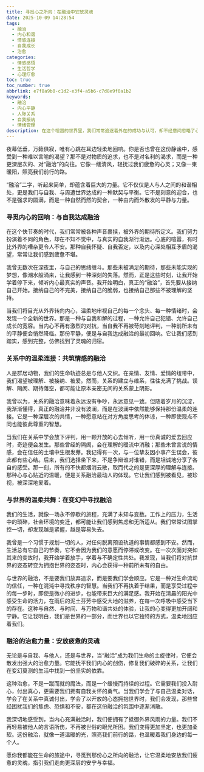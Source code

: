 ```yaml
---
title: 寻觅心之所向：在融洽中安放灵魂
date: 2025-10-09 14:28:54
tags:
  - 融洽
  - 内心和谐
  - 情感连接
  - 自我成长
  - 治愈
categories:
  - 情感感悟
  - 生活哲学
  - 心理疗愈
toc: true
toc_number: true
abbrlink: e7f8a9b0-c1d2-e3f4-a5b6-c7d8e9f0a1b2
keywords:
  - 融洽
  - 内心平静
  - 人际关系
  - 自我接纳
  - 情绪管理
description: 在这个喧嚣的世界里，我们常常追逐着外在的成功与认可，却不经意间忽略了心底最深切的渴望——那份与自我、与他人、与世界和谐共处的“融洽”。它不是一种刻意的伪装，而是一种由内而外散发的平静与力量。今天，让我们一起放慢脚步，感受这份融洽如何温柔地抚慰我们的灵魂，指引我们走向更深层的安宁与幸福。
---
```


夜幕低垂，万籁俱寂，唯有心跳在耳边轻柔地回响。你是否也曾在这份静谧中，感受到一种难以言喻的渴望？那不是对物质的追求，也不是对名利的渴求，而是一种更深层次的、对“融洽”的向往。它像一缕清风，轻抚过我们疲惫的心灵；又像一束暖阳，照亮我们前行的路。

“融洽”二字，听起来简单，却蕴含着巨大的力量。它不仅仅是人与人之间的和谐相处，更是我们与自我、与周遭世界达成的一种默契与平衡。它不是刻意的迎合，也不是强求的圆满，而是一种自然而然的契合，一种由内而外散发的平静与力量。

### 寻觅内心的回响：与自我达成融洽

在这个快节奏的时代，我们常常被各种声音裹挟，被外界的期待所定义。我们努力扮演着不同的角色，却在不知不觉中，与真实的自我渐行渐远。心底的喧嚣，有时比外界的嘈杂更令人不安。那种自我怀疑、自我否定，以及内心深处相互矛盾的渴望，常常让我们感到疲惫不堪。

我曾无数次在深夜里，与自己的思绪缠斗。那些未被满足的期待，那些未能实现的梦想，像潮水般涌来，让我感到一种深刻的失落。然而，正是这些时刻，让我开始学着停下来，倾听内心最真实的声音。我开始明白，真正的“融洽”，首先要从接纳自己开始。接纳自己的不完美，接纳自己的脆弱，也接纳自己那些不被理解的坚持。

当我们将目光从外界转向内心，温柔地审视自己的每一个念头、每一种情绪时，会发现一个全新的世界。那是一种与自我和解的过程，一种允许自己犯错、允许自己成长的宽容。当内心不再有激烈的对抗，当自我不再被苛刻地评判，一种前所未有的平静便会悄然降临。那份平静，便是与自我达成融洽的最初回响。它让我们感到踏实，感到完整，仿佛找到了灵魂的归宿。

### 关系中的温柔连接：共筑情感的融洽

人是群居动物，我们的生命轨迹总是与他人交织。在亲情、友情、爱情的纽带中，我们渴望被理解、被接纳、被爱。然而，关系的建立与维系，往往充满了挑战。误解、隔阂、期待落空，都可能让原本亲密无间的关系蒙上阴影。

我曾以为，关系的融洽意味着永远没有争吵，永远意见一致。但随着岁月的沉淀，我渐渐懂得，真正的融洽并非没有波澜，而是在波澜中依然能够保持那份温柔的连接。它是一种深层次的共情，一种愿意站在对方角度思考的体谅，一种即使观点不同也能彼此尊重的智慧。

当我们在关系中学会放下评判，用一颗开放的心去倾听，用一份真诚的爱去回应时，奇迹便会发生。那些曾经的隔阂，会在理解的暖流中消融；那些未曾言说的情感，会在信任的土壤中生根发芽。我记得有一次，与一位挚友因小事产生误会，彼此都有些心结。后来，我们选择坐下来，不是争辩谁对谁错，而是坦诚地分享了各自的感受。那一刻，所有的不快都烟消云散，取而代之的是更深厚的理解与连接。那种心与心贴近的温暖，便是关系融洽最动人的体现。它让我们感到被看见，被珍视，被深深地爱着。

### 与世界的温柔共舞：在变幻中寻找融洽

我们的生活，就像一场永不停歇的旅程，充满了未知与变数。工作上的压力，生活中的琐碎，社会环境的变迁，都可能让我们感到焦虑和无所适从。我们常常试图掌控一切，却发现越是紧握，越是容易失去。

我曾是一个习惯于规划一切的人，对任何脱离预设轨道的事情都感到不安。然而，生活总有它自己的节奏，它不会因为我们的意愿而停滞或改变。在一次次面对突如其来的变故时，我开始学着放手，学着与不确定性共处。我发现，当我们将对抗世界的姿态转变为拥抱世界的姿态时，内心会获得一种前所未有的自由。

与世界的融洽，不是要我们放弃追求，而是要我们学会顺应。它是一种对生命流动的信任，一种在混沌中寻找秩序的智慧。当我们不再执着于结果，而是享受过程中的每一步时，即使是微小的进步，也能带来巨大的满足感。我开始在清晨的阳光中感受生命的活力，在雨后的泥土芬芳中感受大地的滋养，在每一次呼吸中感受当下的存在。这种与自然、与时间、与万物和谐共处的体验，让我的心变得更加开阔和宁静。它让我明白，我们是世界的一部分，而世界也以它独特的方式，温柔地回应着我们。

### 融洽的治愈力量：安放疲惫的灵魂

无论是与自我、与他人，还是与世界，当“融洽”成为我们生命的主旋律时，它便会散发出强大的治愈力量。它能抚平我们内心的创伤，修复我们破碎的关系，让我们在变幻莫测的生活中找到一份坚实的依靠。

这种治愈，不是一蹴而就的魔法，而是一个缓慢而持续的过程。它需要我们投入耐心，付出真心，更需要我们拥有自我关怀的勇气。当我们学会了与自己温柔对话，学会了在关系中真诚付出，学会了以开放的心态拥抱世界时，我们会发现，那些曾经困扰我们的焦虑、恐惧和不安，都在这份融洽的氛围中逐渐消散。

我深切地感受到，当内心充满融洽时，我们便拥有了抵御外界风雨的力量。我们不再轻易被他人的言语所伤，不再被世俗的眼光所困。我们变得更加坚定，也更加柔软。这份融洽，就像一道温暖的光，照亮我们前行的路，也温暖着我们身边的每一个人。

愿你我都能在生命的旅途中，寻觅到那份心之所向的融洽，让它温柔地安放我们疲惫的灵魂，指引我们走向更深层的安宁与幸福。